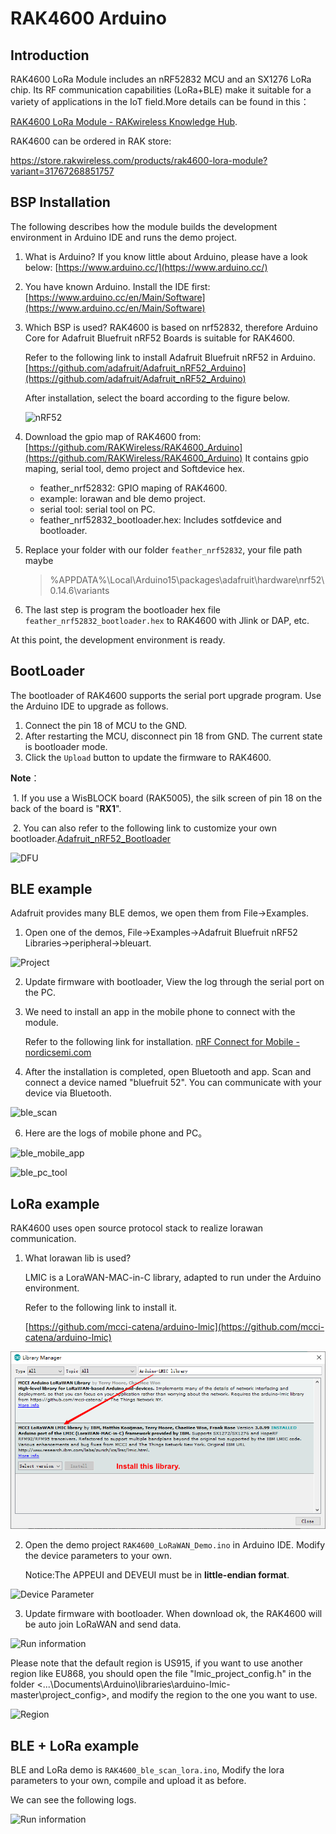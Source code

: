 # RAK4600 Arduino

## Introduction

RAK4600 LoRa Module includes an nRF52832 MCU and an SX1276 LoRa chip. Its RF communication capabilities (LoRa+BLE) make it suitable for a variety of applications in the IoT field.More details can be found in this：

[RAK4600 LoRa Module - RAKwireless Knowledge Hub](https://doc.rakwireless.com/datasheet/rakproducts/rak4600-lora-module-datasheet).

RAK4600 can be ordered in RAK store:

https://store.rakwireless.com/products/rak4600-lora-module?variant=31767268851757


## BSP Installation

The following describes how the module builds the development environment in Arduino IDE and runs the demo project.


1. What is Arduino?
     If you know little about Arduino, please have a look below: 
     [https://www.arduino.cc/](https://www.arduino.cc/) 

2. You have known Arduino.  Install the IDE first: 
     [https://www.arduino.cc/en/Main/Software](https://www.arduino.cc/en/Main/Software) 

3. Which BSP is used? 
     RAK4600 is based on nrf52832, therefore Arduino Core for Adafruit Bluefruit nRF52 Boards is suitable for RAK4600. 

     Refer to the following link to install Adafruit Bluefruit nRF52 in Arduino.
     [https://github.com/adafruit/Adafruit_nRF52_Arduino](https://github.com/adafruit/Adafruit_nRF52_Arduino) 

     After installation, select the board according to the figure below.

     ![nRF52](https://github.com/RAKWireless/Wisblock/blob/master/RAK4600/image/Select%20development%20board.png) 

4. Download the gpio map of RAK4600 from:
   [https://github.com/RAKWireless/RAK4600_Arduino](https://github.com/RAKWireless/RAK4600_Arduino) 
   It contains gpio maping, serial tool, demo project and Softdevice hex.

   - feather_nrf52832: GPIO maping of RAK4600.
   - example: lorawan and ble demo project.
   - serial tool: serial tool on PC.
   - feather_nrf52832_bootloader.hex: Includes sotfdevice and bootloader.

5. Replace your folder with our folder `feather_nrf52832`, your file path maybe 

   > %APPDATA%\Local\Arduino15\packages\adafruit\hardware\nrf52\0.14.6\variants

6. The last step is program the bootloader hex file `feather_nrf52832_bootloader.hex` to RAK4600 with Jlink or DAP, etc.

At this point, the development environment is ready.



## BootLoader

The bootloader of RAK4600 supports the serial port upgrade program. Use the Arduino IDE to upgrade as follows.

1. Connect the pin 18 of MCU to the GND.
2. After restarting the MCU, disconnect pin 18 from GND. The current state is bootloader mode.
3. Click the `Upload` button to update the firmware to RAK4600.

**Note**：

​    1. If you use a WisBLOCK board (RAK5005), the silk screen of pin 18 on the back of the board is "**RX1**".

​    2. You can also refer to the following link to customize your own bootloader.[Adafruit_nRF52_Bootloader](https://github.com/adafruit/Adafruit_nRF52_Bootloader) 



![DFU](https://github.com/RAKWireless/Wisblock/blob/master/RAK4600/image/DFU%20Log.png)



## BLE example

Adafruit provides many BLE demos, we open them from File->Examples.

1. Open one of the demos, File->Examples->Adafruit Bluefruit nRF52 Libraries->peripheral->bleuart.

![Project](https://github.com/RAKWireless/Wisblock/blob/master/RAK4600/image/ble_examples.png)

2. Update firmware with bootloader, View the log through the serial port on the PC.

3. We need to install an app in the mobile phone to connect with the module.

   Refer to the following link for installation. [nRF Connect for Mobile - nordicsemi.com](https://www.nordicsemi.com/Software-and-tools/Development-Tools/nRF-Connect-for-mobile)  

4. After the installation is completed, open Bluetooth and app. Scan and connect a device named "bluefruit 52". You can communicate with your device via Bluetooth.

![ble_scan](https://github.com/RAKWireless/Wisblock/blob/master/RAK4600/image/ble_scan.png) 

6. Here are the logs of mobile phone and PC。

![ble_mobile_app](https://github.com/RAKWireless/Wisblock/blob/master/RAK4600/image/ble_mobile_app.jpg) 

![ble_pc_tool](https://github.com/RAKWireless/Wisblock/blob/master/RAK4600/image/ble_pc_tool.png) 



## LoRa example

RAK4600 uses open source protocol stack to realize lorawan communication.

1. What lorawan lib is used?

     LMIC is a LoraWAN-MAC-in-C library, adapted to run under the Arduino environment.

     Refer to the following link to install it.

     [https://github.com/mcci-catena/arduino-lmic](https://github.com/mcci-catena/arduino-lmic) 

![lmic](https://github.com/RAKWireless/RAK4600_Arduino/raw/master/image/LMIC.png) 

2. Open the demo project `RAK4600_LoRaWAN_Demo.ino` in Arduino IDE. Modify the device parameters to your own.

     Notice:The APPEUI and DEVEUI must be in **little-endian format**.

![Device Parameter](https://github.com/RAKWireless/Wisblock/blob/master/RAK4600/image/LoRa_OTAA_Parameters.png) 

3. Update firmware with bootloader. When download ok, the RAK4600 will be auto join LoRaWAN and send data.

![Run information](https://github.com/RAKWireless/Wisblock/blob/master/RAK4600/image/running%20information.png) 


Please note that the default region is US915, if you want to use another region like EU868, you should open the file "lmic_project_config.h" in the folder <...\Documents\Arduino\libraries\arduino-lmic-master\project_config>, and modify the region to the one you want to use.

![Region](https://github.com/RAKWireless/Wisblock/blob/master/RAK4600/image/Arduino-LoRa%20region%20configuration.png)


## BLE + LoRa example

BLE and LoRa demo is `RAK4600_ble_scan_lora.ino`, Modify the lora parameters to your own, compile and upload it as before.

We can see the following logs.

![Run information](https://github.com/RAKWireless/Wisblock/blob/master/RAK4600/image/ble%2Blora.png)
